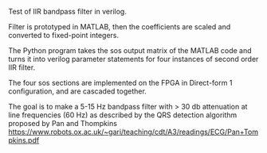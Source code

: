 Test of IIR bandpass filter in verilog. 

Filter is prototyped in MATLAB, then the coefficients are scaled and converted to fixed-point integers. 

The Python program takes the sos output matrix of the MATLAB code and turns it into verilog parameter statements for four instances
of second order IIR filter. 

The four sos sections are implemented on the FPGA in Direct-form 1 configuration, and are cascaded together. 

The goal is to make a 5-15 Hz bandpass filter with > 30 db attenuation at line frequencies (60 Hz) as described by the 
QRS detection algorithm proposed by Pan and Thompkins 
https://www.robots.ox.ac.uk/~gari/teaching/cdt/A3/readings/ECG/Pan+Tompkins.pdf
